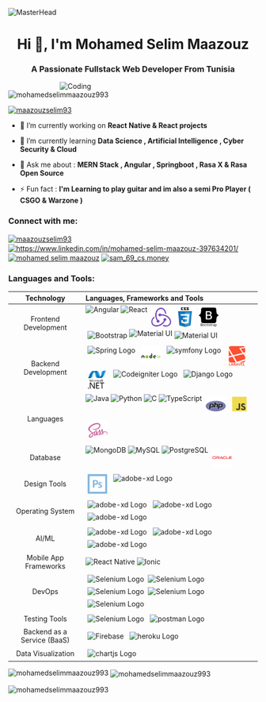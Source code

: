 ![MasterHead ](https://camo.githubusercontent.com/69bf67291da308f2ed16225521364f8acea377dda2ec5c0f41b5f8f307875f0a/68747470733a2f2f692e696d6775722e636f6d2f7551366e566a422e676966)

<h1 align="center">Hi 👋, I'm Mohamed Selim Maazouz</h1>
<h3 align="center">A Passionate Fullstack Web Developer From Tunisia</h3>

<img align="right" alt="Coding" width="400" src="https://user-images.githubusercontent.com/71633887/180793034-ece620b9-d155-43b0-9563-9817d5974bed.gif">


<p align="left"> <img src="https://komarev.com/ghpvc/?username=mohamedselimmaazouz993&label=Profile%20views&color=0e75b6&style=flat" alt="mohamedselimmaazouz993" /> </p>

<p align="left"> <a href="https://twitter.com/maazouzselim93" target="blank"><img src="https://img.shields.io/twitter/follow/maazouzselim93?logo=twitter&style=for-the-badge" alt="maazouzselim93" /></a> </p>

- 🔭 I’m currently working on **React Native & React projects**

- 🌱 I’m currently learning **Data Science , Artificial Intelligence , Cyber Security & Cloud**

- 💬 Ask me about : **MERN Stack , Angular , Springboot , Rasa X & Rasa Open Source**

- ⚡ Fun fact : **I'm Learning to play guitar and im also a semi Pro Player ( CSGO & Warzone  )**

<h3 align="left">Connect with me:</h3>
<p align="left">
<a href="https://twitter.com/maazouzselim93" target="blank"><img align="center" src="https://raw.githubusercontent.com/rahuldkjain/github-profile-readme-generator/master/src/images/icons/Social/twitter.svg" alt="maazouzselim93" height="30" width="40" /></a>
<a href="https://www.linkedin.com/in/mohamed-selim-maazouz-397634201/" target="blank"><img align="center" src="https://raw.githubusercontent.com/rahuldkjain/github-profile-readme-generator/master/src/images/icons/Social/linked-in-alt.svg" alt="https://www.linkedin.com/in/mohamed-selim-maazouz-397634201/" height="30" width="40" /></a>
<a href="https://stackoverflow.com/users/19617479/mohamed-selim-maazouz" target="blank"><img align="center" src="https://raw.githubusercontent.com/rahuldkjain/github-profile-readme-generator/master/src/images/icons/Social/stack-overflow.svg" alt="mohamed selim maazouz" height="30" width="40" /></a>
<a href="https://instagram.com/sam_69_cs.money" target="blank"><img align="center" src="https://raw.githubusercontent.com/rahuldkjain/github-profile-readme-generator/master/src/images/icons/Social/instagram.svg" alt="sam_69_cs.money" height="30" width="40" /></a>
</p>
<h3 align="left">Languages and Tools:</h3>

Technology | Languages, Frameworks and Tools
:---: | :---
Frontend Development | ![Angular](https://img.icons8.com/color/40/000000/angularjs.png) ![React](https://img.icons8.com/office/40/000000/react.png) <img src="https://raw.githubusercontent.com/devicons/devicon/master/icons/redux/redux-original.svg" alt="Redux" width="40" height="40" style="vertical-align:top; margin:4px" /><img src="https://raw.githubusercontent.com/devicons/devicon/master/icons/css3/css3-original-wordmark.svg" alt="Media Queries" width="40" height="40" style="vertical-align:top; margin:4px" /><img src="https://raw.githubusercontent.com/devicons/devicon/master/icons/bootstrap/bootstrap-plain-wordmark.svg" alt="Bootstrap" width="40" height="40" style="vertical-align:top; margin:4px" /><img src="https://www.vectorlogo.zone/logos/babeljs/babeljs-icon.svg" alt="Bootstrap" width="40" height="40" style="vertical-align:top; margin:4px" /><img src="https://mui.com/static/logo.png" alt="Material UI" width="40" height="40" /><img src="https://camo.githubusercontent.com/9ba016dbbe60f7b2c2835b9e633f8db7e4176e2be102b3280c91884f37207e9a/68747470733a2f2f63646e2e6a7364656c6976722e6e65742f67682f616e67756c61722d6d6174657269616c2d657874656e73696f6e732f73656c6563742d69636f6e406d61737465722f6173736574732f616e67756c61722d6d6174657269616c2d657874656e73696f6e732d6c6f676f2e737667" alt="Material UI" width="40" height="40" style="vertical-align:top; margin:4px"/>
Backend Development |<img src="https://www.vectorlogo.zone/logos/springio/springio-icon.svg" alt="Spring Logo" width="40" height="40" style="vertical-align:top; margin:4px" />  <img src="https://raw.githubusercontent.com/devicons/devicon/master/icons/nodejs/nodejs-original-wordmark.svg" alt="Nodejs Logo" width="40" height="40" style="vertical-align:top; margin:4px" /> <img src="https://symfony.com/logos/symfony_black_03.svg" alt="symfony Logo" width="40" height="40" style="vertical-align:top; margin:4px" /> <img src="https://raw.githubusercontent.com/devicons/devicon/master/icons/laravel/laravel-plain-wordmark.svg" alt="Laravel Logo" width="40" height="40" style="vertical-align:top; margin:4px" /> <img src="https://raw.githubusercontent.com/devicons/devicon/master/icons/dot-net/dot-net-original-wordmark.svg" alt=".Net Logo" width="40" height="40" style="vertical-align:top; margin:4px" /> <img src="https://cdn.worldvectorlogo.com/logos/codeigniter.svg" alt="Codeigniter Logo" width="40" height="40" style="vertical-align:top; margin:4px" /> <img src="https://cdn.worldvectorlogo.com/logos/django.svg" alt="Django Logo" width="40" height="40" style="vertical-align:top; margin:4px" /> 
Languages | ![Java](https://img.icons8.com/color/40/000000/java-coffee-cup-logo--v1.png) ![Python](https://img.icons8.com/color/40/000000/python--v1.png) ![C](https://img.icons8.com/color/40/000000/c-programming.png)  ![TypeScript](https://img.icons8.com/color/40/000000/typescript.png)  <img src="https://raw.githubusercontent.com/devicons/devicon/master/icons/php/php-original.svg" alt="PHP Logo" width="40" height="40" style="vertical-align:top; margin:4px" /> <img src="https://raw.githubusercontent.com/devicons/devicon/master/icons/javascript/javascript-original.svg" alt="JavaScript Logo" width="30" height="30" style="vertical-align:top; margin:5px"/> <img src="https://raw.githubusercontent.com/devicons/devicon/master/icons/sass/sass-original.svg" alt="Sass" width="40" height="40" style="vertical-align:top; margin:5px"/>
Database | ![MongoDB](https://img.icons8.com/external-tal-revivo-shadow-tal-revivo/40/000000/external-mongodb-a-cross-platform-document-oriented-database-program-logo-shadow-tal-revivo.png) ![MySQL](https://img.icons8.com/color/40/000000/mysql-logo.png) ![PostgreSQL](https://img.icons8.com/color/40/000000/postgreesql.png)  <img src="https://raw.githubusercontent.com/devicons/devicon/master/icons/oracle/oracle-original.svg" alt="Oracle Logo" width="40" height="40" style="vertical-align:top; margin:4px" />
 Design Tools |  <img src="https://raw.githubusercontent.com/devicons/devicon/master/icons/photoshop/photoshop-line.svg" alt="photoshop Logo" width="40" height="40"  style="vertical-align:top; margin:4px" />  <img src="https://cdn.worldvectorlogo.com/logos/adobe-xd.svg" alt="adobe-xd Logo" width="40" height="40"  style="vertical-align:top; margin:4px" /> 
Operating System |   <img src="https://blogs.windows.com/wp-content/uploads/prod/2020/08/windows-logo-social.png" alt="adobe-xd Logo" width="60" height="40"  style="vertical-align:top; margin:4px" />  <img src="https://upload.wikimedia.org/wikipedia/commons/thumb/3/35/Tux.svg/640px-Tux.svg.png" alt="adobe-xd Logo" width="40" height="40"  style="vertical-align:top; margin:4px" /> <img src="https://www.linuxadictos.com/wp-content/uploads/kali-linux-1.jpg" alt="adobe-xd Logo" width="70" height="40"  style="vertical-align:top; margin:4px" /> 
AI/ML | <img src="https://www.vectorlogo.zone/logos/tensorflow/tensorflow-icon.svg" alt="adobe-xd Logo" width="40" height="40"  style="vertical-align:top; margin:4px" /> <img src="https://img.icons8.com/color/40/000000/pandas.png" alt="adobe-xd Logo" width="40" height="40"  style="vertical-align:top; margin:4px" /><img src="https://info.rasa.com/hubfs/rasa_logo_horizontal_purple-3.png" alt="adobe-xd Logo" width="40" height="40"  style="vertical-align:top; margin:4px" />
Mobile App Frameworks | ![React Native](https://img.icons8.com/color/40/000000/react-native.png) ![Ionic](https://img.icons8.com/color/40/000000/ionic.png)
DevOps |<img src="https://img.icons8.com/color/40/000000/docker.png" alt="Selenium Logo" width="40" height="40" style="vertical-align:top; margin:4px" /><img src="https://img.icons8.com/color/40/000000/nginx.png" alt="Selenium Logo" width="40" height="40" style="vertical-align:top; margin:4px" /><img src="https://www.vectorlogo.zone/logos/kubernetes/kubernetes-icon.svg" alt="Selenium Logo" width="40" height="40" style="vertical-align:top; margin:4px" /><img src="https://www.vectorlogo.zone/logos/jenkins/jenkins-icon.svg" alt="Selenium Logo" width="40" height="40" style="vertical-align:top; margin:4px" /><img src="https://img.icons8.com/ios/40/000000/git.png" alt="Selenium Logo" width="40" height="40" style="vertical-align:top; margin:4px" />
| Testing Tools| <img src="https://raw.githubusercontent.com/detain/svg-logos/780f25886640cef088af994181646db2f6b1a3f8/svg/selenium-logo.svg" alt="Selenium Logo" width="40" height="40" style="vertical-align:top; margin:4px" /> <img src="https://www.vectorlogo.zone/logos/getpostman/getpostman-icon.svg" alt="postman Logo" width="40" height="40" style="vertical-align:top; margin:4px"/> |
| Backend as a Service (BaaS)| <img src="https://www.vectorlogo.zone/logos/firebase/firebase-icon.svg" alt="Firebase" width="40" height="40" style="vertical-align:top; margin:4px" /> <img src="https://www.vectorlogo.zone/logos/heroku/heroku-icon.svg" alt="heroku Logo" width="40" height="40" style="vertical-align:top; margin:4px"/> |
| Data Visualization| <img src="https://www.chartjs.org/media/logo-title.svg" alt="chartjs Logo" width="40" height="40" style="vertical-align:top; margin:4px" />

<p><img align="left" src="https://github-readme-stats.vercel.app/api/top-langs?username=mohamedselimmaazouz993&show_icons=true&locale=en&layout=compact" alt="mohamedselimmaazouz993" /></p>

<p>&nbsp;<img align="center" src="https://github-readme-stats.vercel.app/api?username=mohamedselimmaazouz993&show_icons=true&locale=en" alt="mohamedselimmaazouz993" /></p>

<p><img align="center" src="https://github-readme-streak-stats.herokuapp.com/?user=mohamedselimmaazouz993&" alt="mohamedselimmaazouz993" /></p>
